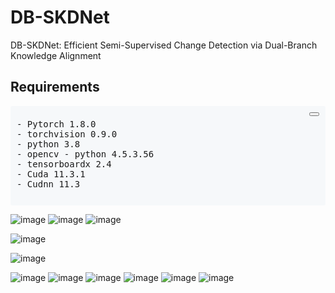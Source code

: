 # DB-SKDNet
DB-SKDNet: Efficient Semi-Supervised Change Detection via Dual-Branch Knowledge Alignment
<!-- PROJECT SHIELDS -->

## Requirements
<div style="background-color: #f6f8fa; border-radius: 3px; padding: 10px; margin: 5px 0;">
  <div style="text-align: right; margin-bottom: 5px;">
    <button onclick="copyToClipboard(this)"></button>
  </div>
  <pre style="margin: 0;">
- Pytorch 1.8.0  
- torchvision 0.9.0  
- python 3.8  
- opencv - python 4.5.3.56  
- tensorboardx 2.4  
- Cuda 11.3.1  
- Cudnn 11.3  
  </pre>
</div>

<script>
function copyToClipboard(button) {
  var pre = button.parentElement.nextElementSibling;
  var text = pre.textContent;
  var textarea = document.createElement('textarea');
  textarea.value = text;
  document.body.appendChild(textarea);
  textarea.select();
  document.execCommand('copy');
  document.body.removeChild(textarea);
}
</script>

![image](https://github.com/user-attachments/assets/f06be317-90dc-426e-8b31-95378a0d97a8)
![image](https://github.com/user-attachments/assets/df6987e5-8f28-4e2a-9367-1a143ed7dba6)
![image](https://github.com/user-attachments/assets/581eb07a-0395-4dee-8061-e6b5339cecac)

![image](https://github.com/user-attachments/assets/a7cc6a14-fa8d-4d7e-8f90-79e0df54f613)

![image](https://github.com/user-attachments/assets/49287ba0-f8f3-4623-b2b0-62d9baf7e426)

![image](https://github.com/user-attachments/assets/6870cec3-dc38-4abd-9a91-4060a9158669)
![image](https://github.com/user-attachments/assets/27e36bb0-80ff-4f0f-8837-8a37ce24910d)
![image](https://github.com/user-attachments/assets/8bfdc04f-9e2b-4fca-a01d-b78590151969)
![image](https://github.com/user-attachments/assets/d844ba78-a37e-4010-95fa-7f02a34fb3b0)
![image](https://github.com/user-attachments/assets/e70b45ad-b3ea-4f50-985a-a3f03d7106eb)
![image](https://github.com/user-attachments/assets/e8bea60e-b03a-4b24-8e34-771d12e64e02)
